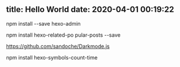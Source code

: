 title: Hello World
date: 2020-04-01 00:19:22
---
npm install --save hexo-admin

npm install hexo-related-po pular-posts --save

https://github.com/sandoche/Darkmode.js

npm install hexo-symbols-count-time
